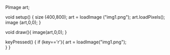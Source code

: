 PImage art;

void setup() {
size (400,800);
art = loadImage ("img1.png");
art.loadPixels();
image (art,0,0);
}

void draw(){
image(art,0,0);
}

keyPressed() {
if (key=='r'){
art = loadImage("img1.png");  
}
}
